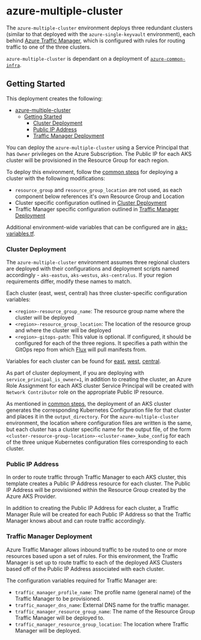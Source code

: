 # azure-multiple-cluster

The `azure-multiple-cluster` environment deploys three redundant clusters (similar to that deployed with the `azure-single-keyvault` environment), each behind [Azure Traffic Manager](https://azure.microsoft.com/en-us/services/traffic-manager/), which is configured with rules for routing traffic to one of the three clusters.

`azure-multiple-cluster` is dependant on a deployment of [`azure-common-infra`](../azure-common-infra).

## Getting Started

This deployment creates the following:

- [azure-multiple-cluster](#azure-multiple-cluster)
  - [Getting Started](#getting-started)
    - [Cluster Deployment](#cluster-deployment)
    - [Public IP Address](#public-ip-address)
    - [Traffic Manager Deployment](#traffic-manager-deployment)

You can deploy the `azure-multiple-cluster` using a Service Principal that has `Owner` privileges on the Azure Subscription. The Public IP for each AKS cluster will be provisioned in the Resource Group for each region.

To deploy this environment, follow the [common steps](../../azure/) for deploying a cluster with the following modifications:

- `resource_group` and `resource_group_location` are not used, as each component below references it's own Resource Group and Location
- Cluster specific configuration outlined in [Cluster Deployment](#cluster-deployment)
- Traffic Manager specific configuration outlined in [Traffic Manager Deployment](#traffic-manager-deployment)

Additional environment-wide variables that can be configured are in [aks-variables.tf](./aks-variables.tf).

### Cluster Deployment

The `azure-multiple-cluster` environment assumes three regional clusters are deployed with their configurations and deployment scripts named accordingly - `aks-eastus`, `aks-westus`, `aks-centralus`.  If your region requirements differ, modify these names to match.

Each cluster (east, west, central) has three cluster-specific configuration variables:

- `<region>-resource_group_name`: The resource group name where the cluster will be deployed
- `<region>-resource_group_location`: The location of the resource group and where the cluster will be deployed
- `<region>-gitops-path`: This value is optional.  If configured, it should be configured for each of the three regions.  It specifies a path within the GitOps repo from which [Flux](../../common/flux) will pull manifests from.

Variables for each cluster can be found for [east](./aks-eastus-variables.tf), [west](./aks-westus-variables.tf), [central](./aks-centralus-variables.tf).

As part of cluster deployment, if you are deploying with `service_principal_is_owner=1`, in addition to creating the cluster, an Azure Role Assignment for each AKS cluster Service Principal will be created with `Network Contributor` role on the appropriate Public IP resource. 

As mentioned in [common steps](../../azure/), the deployment of an AKS cluster generates the corresponding Kubernetes Configuration file for that cluster and places it in the `output_directory`.  For the `azure-multiple-cluster` environment, the location where configuration files are written is the same, but each cluster has a cluster specific name for the output file, of the form `<cluster-resource-group-location>-<cluster-name>_kube_config` for each of the three unique Kubernetes configuration files corresponding to each cluster.

### Public IP Address

In order to route traffic through Traffic Manager to each AKS cluster, this template creates a Public IP Address resource for each cluster. The Public IP Address will be provisioned within the Resource Group created by the Azure AKS Provider.

In addition to creating the Public IP Address for each cluster, a Traffic Manager Rule will be created for each Public IP Address so that the Traffic Manager knows about and can route traffic accordingly.

### Traffic Manager Deployment

Azure Traffic Manager allows inbound traffic to be routed to one or more resources based upon a set of rules.  For this environment, the Traffic Manager is set up to route traffic to each of the deployed AKS Clusters based off of the Public IP Address associated with each cluster.

The configuration variables required for Traffic Manager are:

- `traffic_manager_profile_name`: The profile name (general name) of the Traffic Manager to be provisioned.
- `traffic_manager_dns_name`: External DNS name for the traffic manager.
- `traffic_manager_resource_group_name`: The name of the Resource Group Traffic Manager will be deployed to.
- `traffic_manager_resource_group_location`: The location where Traffic Manager will be deployed.
